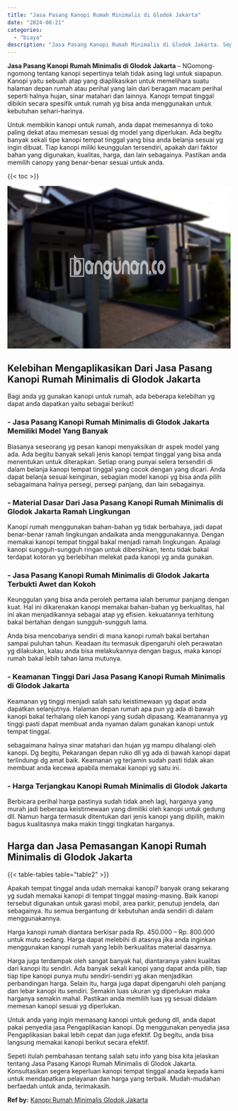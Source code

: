 ```yaml
---
title: "Jasa Pasang Kanopi Rumah Minimalis di Glodok Jakarta"
date: "2024-08-21"
categories: 
  - "biaya"
description: "Jasa Pasang Kanopi Rumah Minimalis di Glodok Jakarta. Sepeti itulah pembahasan tentang salah satu info yang bisa kita jelaskan tentang Jasa Pasang Kanopi Rum..."
---
```


**Jasa Pasang Kanopi Rumah Minimalis di Glodok Jakarta** – NGomong-ngomong tentang kanopi sepertinya telah tidak asing lagi untuk siapapun. Kanopi yaitu sebuah atap yang diaplikasikan untuk memelihara suatu halaman depan rumah atau perihal yang lain dari beragam macam perihal seperti halnya hujan, sinar matahari dan lainnya. Kanopi tempat tinggal dibikin secara spesifik untuk rumah yg bisa anda menggunakan untuk kebutuhan sehari-harinya.

Untuk membikin kanopi untuk rumah, anda dapat memesannya di toko paling dekat atau memesan sesuai dg model yang diperlukan. Ada begitu banyak sekali tipe kanopi tempat tinggal yang bisa anda belanja sesuai yg ingin dibuat. Tiap kanopi miliki keunggulan tersendiri, apakah dari faktor bahan yang digunakan, kualitas, harga, dan lain sebagainya. Pastikan anda memilih canopy yang benar-benar sesuai untuk anda.

{{< toc >}}

![Jasa Pasang Kanopi Rumah Minimalis di Glodok Jakarta](/images/harga-kanopi-minimalis-48.png)

## Kelebihan Mengaplikasikan Dari Jasa Pasang Kanopi Rumah Minimalis di Glodok Jakarta

Bagi anda yg gunakan kanopi untuk rumah, ada beberapa kelebihan yg dapat anda dapatkan yaitu sebagai berikut!

### \- Jasa Pasang Kanopi Rumah Minimalis di Glodok Jakarta Memiliki Model Yang Banyak

Biasanya seseorang yg pesan kanopi menyaksikan dr aspek model yang ada. Ada begitu banyak sekali jenis kanopi tempat tinggal yang bisa anda menentukan untuk diterapkan. Setiap orang punyai selera tersendiri di dalam belanja kanopi tempat tinggal yang cocok dengan yang dicari. Anda dapat belanja sesuai keinginan, sebagian model kanopi yg bisa anda pilih sebagaimana halnya persegi, persegi panjang, dan lain sebagainya.

### \- Material Dasar Dari Jasa Pasang Kanopi Rumah Minimalis di Glodok Jakarta Ramah Lingkungan

Kanopi rumah menggunakan bahan-bahan yg tidak berbahaya, jadi dapat benar-benar ramah lingkungan andaikata anda menggunakannya. Dengan memakai kanopi tempat tinggal bakal menjadi ramah lingkungan. Apalagi kanopi sungguh-sungguh ringan untuk dibersihkan, tentu tidak bakal terdapat kotoran yg berlebihan melekat pada kanopi yg anda gunakan.

### \- Jasa Pasang Kanopi Rumah Minimalis di Glodok Jakarta Terbukti Awet dan Kokoh

Keunggulan yang bisa anda peroleh pertama ialah berumur panjang dengan kuat. Hal ini dikarenakan kanopi memakai bahan-bahan yg berkualitas, hal ini akan menjadikannya sebagai atap yg efisien. kekuatannya terhitung bakal bertahan dengan sungguh-sungguh lama.

Anda bisa mencobanya sendiri di mana kanopi rumah bakal bertahan sampai puluhan tahun. Keadaan itu termasuk dipengaruhi oleh perawatan yg dilakukan, kalau anda bisa melakukannya dengan bagus, maka kanopi rumah bakal lebih tahan lama mutunya.

### \- Keamanan Tinggi Dari Jasa Pasang Kanopi Rumah Minimalis di Glodok Jakarta

Keamanan yg tinggi menjadi salah satu keistimewaan yg dapat anda dapatkan selanjutnya. Halaman depan rumah apa pun yg ada di bawah kanopi bakal terhalang oleh kanopi yang sudah dipasang. Keamanannya yg tinggi pasti dapat membuat anda nyaman dalam gunakan kanopi untuk tempat tinggal.

sebagaimana halnya sinar matahari dan hujan yg mampu dihalangi oleh kanopi. Dg begitu, Pekarangan depan ruko dll yg ada di bawah kanopi dapat terlindungi dg amat baik. Keamanan yg terjamin sudah pasti tidak akan membuat anda kecewa apabila memakai kanopi yg satu ini.

### \- Harga Terjangkau Kanopi Rumah Minimalis di Glodok Jakarta

Berbicara perihal harga pastinya sudah tidak aneh lagi, harganya yang murah jadi beberapa keistimewaan yang dimiliki oleh kanopi untuk gedung dll. Namun harga termasuk ditentukan dari jenis kanopi yang dipilih, makin bagus kualitasnya maka makin tinggi tingkatan harganya.

## Harga dan Jasa Pemasangan Kanopi Rumah Minimalis di Glodok Jakarta

{{< table-tables table="table2" >}}

Apakah tempat tinggal anda udah memakai kanopi? banyak orang sekarang yg sudah memakai kanopi di tempat tinggal masing-masing. Baik kanopi tersebut digunakan untuk garasi mobil, area parkir, penutup jendela, dan sebagainya. Itu semua bergantung dr kebutuhan anda sendiri di dalam menggunakannya.

Harga kanopi rumah diantara berkisar pada Rp. 450.000 – Rp. 800.000 untuk mutu sedang. Harga dapat melebihi di atasnya jika anda inginkan menggunakan kanopi rumah yang lebih berkualitas material dasarnya.

Harga juga terdampak oleh sangat banyak hal, diantaranya yakni kualitas dari kanopi itu sendiri. Ada banyak sekali kanopi yang dapat anda pilih, tiap tiap tipe kanopi punya mutu sendiri-sendiri yg akan menjadikan perbandingan harga. Selain itu, harga juga dapat dipengaruhi oleh panjang dan lebar kanopi itu sendiri. Semakin luas ukuran yg diperlukan maka harganya semakin mahal. Pastikan anda memilih luas yg sesuai didalam memesan kanopi sesuai yg diperlukan.

Untuk anda yang ingin memasang kanopi untuk gedung dll, anda dapat pakai penyedia jasa Pengaplikasian kanopi. Dg menggunakan penyedia jasa Pengaplikasian bakal lebih cepat dan juga efektif. Dg begitu, anda bisa langsung memakai kanopi berikut secara efektif.

Sepeti itulah pembahasan tentang salah satu info yang bisa kita jelaskan tentang Jasa Pasang Kanopi Rumah Minimalis di Glodok Jakarta. Konsultasikan segera keperluan kanopi tempat tinggal anada kepada kami untuk mendapatkan pelayanan dan harga yang terbaik. Mudah-mudahan berfaedah untuk anda, terimakasih.

**Ref by:**  [Kanopi Rumah Minimalis Glodok Jakarta](https://id.wikipedia.org/wiki/Kanopi)
